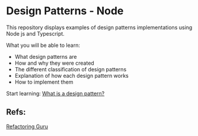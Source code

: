 # **Design Patterns - Node**

This repository displays examples of design patterns implementations using Node js and Typescript.

What you will be able to learn:
- What design patterns are
- How and why they were created
- The different classification of design patterns
- Explanation of how each design pattern works
- How to implement them

Start learning: [What is a design pattern?](./docs/design-patterns.md)

## Refs:
[Refactoring Guru](https://refactoring.guru/design-patterns)

